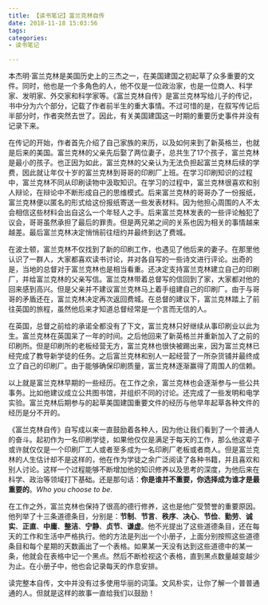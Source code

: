 ```yaml
---
title: 【读书笔记】富兰克林自传
date: 2018-11-18 15:03:56
tags:
categories:
- 读书笔记

---
```


本杰明·富兰克林是美国历史上的三杰之一，在美国建国之初起草了众多重要的文件。同时，他也是一个多角色的人，他不仅是一位政治家，也是一位商人、科学家、发明家、外交家和科学家等。《富兰克林自传》是富兰克林写给儿子的传记，书中分为六个部分，记载了作者前半生的重大事情。不过可惜的是，在叙写传记后半部分时，作者突然去世了。因此，有关美国建国这一时期的重要历史事件并没有记录下来。

在传记的开始，作者首先介绍了自己家族的来历，以及如何来到了新英格兰，也就是后来的美国。富兰克林的父亲先后娶了两位妻子，总共生了17个孩子，富兰克林是最小的孩子。也正因为如此，富兰克林的父亲认为无法负担起富兰克林后续的学费，因此就让年仅十岁的富兰克林到哥哥的印刷厂上班。在学习印刷知识的过程中，富兰克林不同从印刷读物中汲取知识。在学习的过程中，富兰克林很喜欢和别人辩论，在辩论中不断形成自己的思维模式。后来富兰克林的哥哥办了一份报纸，富兰克林便以匿名的形式给这份报纸寄送一些发表材料。因为他担心周围的人不太会相信这些材料会出自这么一个年轻人之手。后来富兰克林发表的一些评论触犯了议会，哥哥虽然承担了最后的罪责。但是两兄弟之间的关系也因为相关的事情越来越差。最后富兰克林决定悄悄前往纽约并最终到达了费城。

在波士顿，富兰克林不仅找到了新的印刷工作，也遇见了他后来的妻子。在那里他认识了一群人，大家都喜欢读书讨论，并对各自写的一些诗文进行评论。出奇的是，当地的总督对于富兰克林也是相当看重。还决定支持富兰克林建立自己的印刷厂，并给富兰克林的父亲写信。富兰克林带着总督写的信回到了家，大家都对他的回来感到高兴。但是父亲并不建议富兰克林马上着手组建自己的印刷厂。由于与哥哥的矛盾还在，富兰克林决定再次返回费城。在总督的建议下，富兰克林踏上了前往英国的旅程，虽然他后来才知道总督经常是一个言而无信的人。

在英国，总督之前给的承诺全都没有了下文，富兰克林只好继续从事印刷业以此为生。富兰克林在英国呆了一年的时间。之后他回来了新英格兰并重新加入了之前的印刷所。但是印刷所的老板经营无方，富兰克林也很快被踢出来，因为富兰克林已经完成了教导新学徒的任务。之后富兰克林和别人一起经营了一所杂货铺并最终成立了自己的印刷厂。由于能够确保印刷质量，富兰克林逐渐赢得了周围人的信赖。

以上就是富兰克林早期的一些经历。在工作之余，富兰克林也会逐渐参与一些公共事务。比如他建议成立公共图书馆，并组织不同的讨论。还完成了一些发明和电学实验。富兰克林后期参与的起草美国建国重要文件的经历与他早年起草各种文件的经历是分不开的。

《富兰克林自传》自写成以来一直鼓励着各种人，因为他让我们看到了一个普通人的奋斗。起初作为一名印刷学徒，如果他仅仅是满足于每天的工作，那么他这辈子或许就仅仅是一个印刷厂工人或者至多成为一名印刷厂老板或者商人。但是富兰克林的人生估计却不是这样的，他在作为学徒之余广泛阅读了各种书籍，并且喜欢和别人讨论。这样一个过程能够不断增加他的知识修养以及思考的深度，为他后来在科学、政治等领域打下基础。还是那句话：**你是谁并不重要，你选择成为谁才是最重要的**。*Who you choose to be*.

在工作之外，富兰克林也保持了很高的德行修养，这也是他广受赞誉的重要原因。他列举了十三条道德条目，分别是：**节制**、**节言**、**秩序**、**决心**、**节俭**、**勤劳**、**诚实**、**正直**、**中庸**、**整洁**、**宁静**、**贞节**、**谦虚**。他不光提出了这些道德条目，还在每天的工作和生活中严格执行。他的方法是列出一个小册子，上面分别按照这些道德条目和每个星期的天数画出了一个表格。如果某一天没有达到这些道德中的某一条，他就会在表格中记一个黑点。然后不断检视这个表格，直到黑点数量越变越少为止。在小册子中，他也会记录每天的作息安排。

读完整本自传，文中并没有过多使用华丽的词藻。文风朴实，让你了解一个普普通通的人。但就是这样的故事一直给我们以鼓励！
